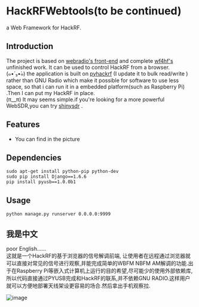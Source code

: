 HackRFWebtools(to be continued)
==============
a Web Framework for HackRF. <br>

##  Introduction 
The project is based on [webradio's front-end](https://github.com/mikestir/webradio "webradio") and complete [wf4hf's](https://github.com/aguardar/wf4hf "wf4hf") unfinished work.
It can be used to control  HackRF from a browser.<br>
(๑•́ ₃•̀๑) the application is built on [pyhackrf](https://github.com/wzyy2/HackRFWebtools/tree/master/pyhackrf "pyhackrf")
(I update it to bulk read/write ) rather than GNU Radio  which make  it possible for software  to use less space, so that i can run it  in a embedded platform(such as  Raspberry Pi) .Then I  can put my HackRF  in place.<br>
(π__π) It may seems  simple.if you're looking for  a more powerful WebSDR,you can try [shinysdr](https://github.com/kpreid/shinysdr "shinysdr") .

## Features 
* You can find in the picture

##  Dependencies 
    sudo apt-get install python-pip python-dev
    sudo pip install Django==1.6.6
    pip install pyusb==1.0.0b1
    
##  Usage 
    python manage.py runserver 0.0.0.0:9999
    
##  我是中文 
poor English......<br>
这就是一个HackRF的基于浏览器的信号解调前端, 让使用者在远程通过浏览器就可以直接对常见的信号进行观察,并能完成简单的WBFM NBFM AM解调的功能.出于在Raspberry Pi等嵌入式计算机上运行的目的希望,尽可能少的使用外部依赖库,所以代码直接通过PYUSB完成和HackRF的联系,并不依赖GNU RADIO.这样用户就可以方便地部署天线架设更容易的场合.然后拿出手机观察拉.


![image](http://www.iotwrt.com/jpg/hackrfwebtools.jpg)


